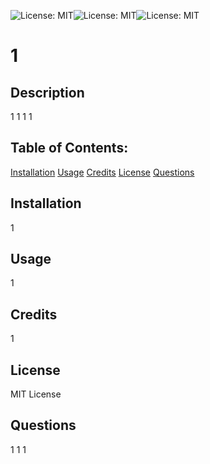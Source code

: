 ![License: MIT](https://img.shields.io/badge/License-MIT-yellow.svg)![License: MIT](https://img.shields.io/badge/License-MIT-yellow.svg)![License: MIT](https://img.shields.io/badge/License-MIT-yellow.svg)

# 1

## Description 
1
1
1
1

## Table of Contents: 

[Installation](#Installation)
[Usage](#usage)
[Credits](#credits)
[License](#license)
[Questions](#questions)

## Installation

1

## Usage

1

## Credits

1

## License

MIT License

## Questions

1
1
1